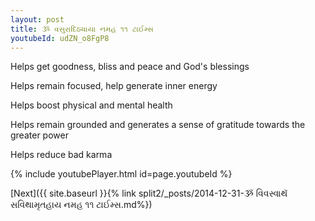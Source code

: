 ```yaml
---
layout: post
title: ૐ વસુરાદિઠ્યાયા નમહ ૧૧ ટાઈમ્સ
youtubeId: udZN_o8FgP8
---
```

 
 
Helps get goodness, bliss and peace and God's blessings
 
Helps remain focused, help generate inner energy 
 
Helps boost physical and mental health 
 
Helps remain grounded and generates a sense of gratitude towards the greater power 
 
Helps reduce bad karma
 
 
 
 


{% include youtubePlayer.html id=page.youtubeId %}
 
[Next]({{ site.baseurl }}{% link  split2/_posts/2014-12-31-ૐ વિવસ્વાથૅ સવિથામૃતહાય નમહ ૧૧ ટાઈમ્સ.md%})
 
